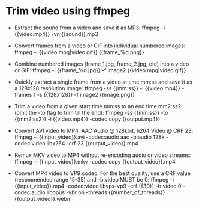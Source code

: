 # Trim video using ffmpeg
- Extract the sound from a video and save it as MP3:
ffmpeg -i {{video.mp4}} -vn {{sound}}.mp3

- Convert frames from a video or GIF into individual numbered images:
ffmpeg -i {{video.mpg|video.gif}} {{frame_%d.png}}

- Combine numbered images (frame_1.jpg, frame_2.jpg, etc) into a video or GIF:
ffmpeg -i {{frame_%d.jpg}} -f image2 {{video.mpg|video.gif}}

- Quickly extract a single frame from a video at time mm:ss and save it as a 128x128 resolution image:
ffmpeg -ss {{mm:ss}} -i {{video.mp4}} -frames 1 -s {{128x128}} -f image2 {{image.png}}

- Trim a video from a given start time mm:ss to an end time mm2:ss2 (omit the -to flag to trim till the end):
ffmpeg -ss {{mm:ss}} -to {{mm2:ss2}} -i {{video.mp4}} -codec copy {{output.mp4}}

- Convert AVI video to MP4. AAC Audio @ 128kbit, h264 Video @ CRF 23:
ffmpeg -i {{input_video}}.avi -codec:audio aac -b:audio 128k -codec:video libx264 -crf 23 {{output_video}}.mp4

- Remux MKV video to MP4 without re-encoding audio or video streams:
ffmpeg -i {{input_video}}.mkv -codec copy {{output_video}}.mp4

- Convert MP4 video to VP9 codec. For the best quality, use a CRF value (recommended range 15-35) and -b:video MUST be 0:
ffmpeg -i {{input_video}}.mp4 -codec:video libvpx-vp9 -crf {{30}} -b:video 0 -codec:audio libopus -vbr on -threads {{number_of_threads}} {{output_video}}.webm
